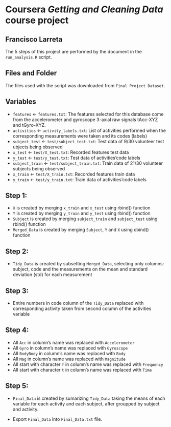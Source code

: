 Coursera *Getting and Cleaning Data* course project
===================================================

Francisco Larreta
-----------------

The 5 steps of this project are performed by the document in the
`run_analysis.R` script.

Files and Folder
----------------

The files used with the script was downloaded from
`Final Project Dataset`.

Variables
---------

-   `features` &lt;- `features.txt`: The features selected for this
    database come from the accelerometer and gyroscope 3-axial raw
    signals tAcc-XYZ and tGyro-XYZ.
-   `activities` &lt;- `activity_labels.txt`: List of activities
    performed when the corresponding measurements were taken and its
    codes (labels)
-   `subject_test` &lt;- `test/subject_test.txt`: Test data of 9/30
    volunteer test ubjects being observed
-   `x_test` &lt;- `test/X_test.txt`: Recorded features test data
-   `y_test` &lt;- `test/y_test.txt`: Test data of activities’code
    labels
-   `subject_train` &lt;- `test/subject_train.txt`: Train data of 21/30
    volunteer subjects being observed
-   `x_train` &lt;- `test/X_train.txt`: Recorded features train data
-   `y_train` &lt;- `test/y_train.txt`: Train data of activities’code
    labels

Step 1:
-------

-   `X` is created by merging `x_train` and `x_test` using rbind()
    function
-   `Y` is created by merging `y_train` and `y_test` using rbind()
    function
-   `Subject` is created by merging `subject_train` and `subject_test`
    using rbind() function
-   `Merged_Data` is created by merging `Subject`, `Y` and `X` using
    cbind() function

Step 2:
-------

-   `Tidy_Data` is created by subsetting `Merged_Data`, selecting only
    columns: subject, code and the measurements on the mean and standard
    deviation (std) for each measurement

Step 3:
-------

-   Entire numbers in code column of the `Tidy_Data` replaced with
    corresponding activity taken from second column of the activities
    variable

Step 4:
-------

-   All `Acc` in column’s name was replaced with `Accelerometer`
-   All `Gyro` in column’s name was replaced with `Gyroscope`
-   All `BodyBody` in column’s name was replaced with `Body`
-   All `Mag` in column’s name was replaced with `Magnitude`
-   All start with character `f` in column’s name was replaced with
    `Frequency`
-   All start with character `t` in column’s name was replaced with
    `Time`

Step 5:
-------

-   `Final_Data` is created by sumarizing `Tidy_Data` taking the means
    of each variable for each activity and each subject, after groupped
    by subject and activity.

-   Export `Final_Data` into `Final_Data.txt` file.
